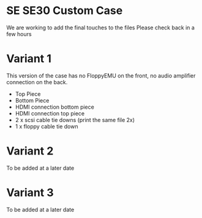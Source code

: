 # SE SE30 Custom Case

We are working to add the final touches to the files
Please check back in a few hours

# Variant 1

This version of the case has no FloppyEMU on the front, no audio amplifier connection on the back.
- Top Piece
- Bottom Piece
- HDMI connection bottom piece
- HDMI connection top piece
- 2 x scsi cable tie downs (print the same file 2x)
- 1 x floppy cable tie down

# Variant 2

To be added at a later date

# Variant 3

To be added at a later date
